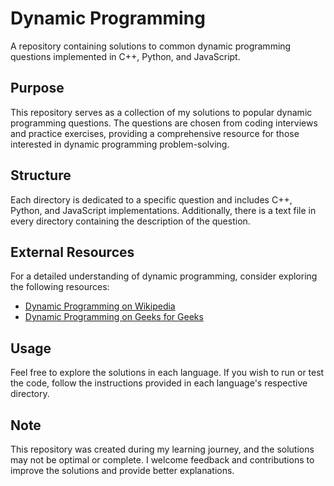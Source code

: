 # Dynamic Programming

A repository containing solutions to common dynamic programming questions implemented in C++, Python, and JavaScript.

## Purpose
This repository serves as a collection of my solutions to popular dynamic programming questions. The questions are chosen from coding interviews and practice exercises, providing a comprehensive resource for those interested in dynamic programming problem-solving.

## Structure
Each directory is dedicated to a specific question and includes C++, Python, and JavaScript implementations. Additionally, there is a text file in every directory containing the description of the question.

## External Resources
For a detailed understanding of dynamic programming, consider exploring the following resources:
- [Dynamic Programming on Wikipedia](https://en.wikipedia.org/wiki/Dynamic_programming)
- [Dynamic Programming on Geeks for Geeks](https://www.geeksforgeeks.org/dynamic-programming/)

## Usage
Feel free to explore the solutions in each language. If you wish to run or test the code, follow the instructions provided in each language's respective directory.

## Note
This repository was created during my learning journey, and the solutions may not be optimal or complete. I welcome feedback and contributions to improve the solutions and provide better explanations.
